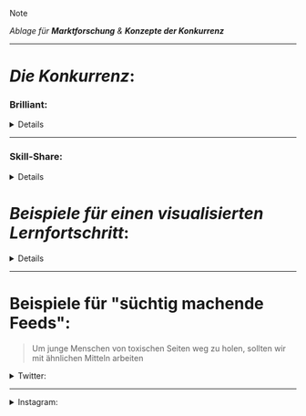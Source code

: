 <!-------------------------------------------------------------------------------------------------------------------------------------  
    📕Cheatsheets:     https://github.com/skills  
    📙Get started:     https://docs.github.com/en/get-started  
    📗Quickstart:      https://docs.github.com/en/get-started/writing-on-github/getting-started-with-writing-and-formatting-on-github/quickstart-for-writing-on-github  
    📘Basic Syntax:    https://docs.github.com/en/get-started/writing-on-github/getting-started-with-writing-and-formatting-on-github/basic-writing-and-formatting-syntax  
--------------------------------------------------------------------------------------------------------------------------------------->  

> [!NOTE]  
> *Ablage für* ***Marktforschung*** *&* ***Konzepte der Konkurrenz***  
>


---
# ***Die Konkurrenz***:  



### **Brilliant**:  
<details>

![BRILLIANT](https://github.com/IxI-Enki/Uebung-syp-002/blob/main/Analyze_competition/beispiel-brilliant.png)
![BRILLIANT](https://github.com/IxI-Enki/Uebung-syp-002/blob/main/Analyze_competition/beispiel-brilliant-3.png)
![BRILLIANT](https://github.com/IxI-Enki/Uebung-syp-002/blob/main/Analyze_competition/beispiel-brilliant-2.png)
</details>

---
### **Skill-Share**:
<details>

![SKILLSHARE](https://github.com/IxI-Enki/Uebung-syp-002/blob/main/Analyze_competition/beispiel-skillshare.jpg)
</details>

# ***Beispiele für einen visualisierten Lernfortschritt***:

<details> 

![LernFortschrittAnzeige](https://github.com/IxI-Enki/Uebung-syp-002/blob/main/Analyze_competition/beispiel-lernfortschritt.png)
</details>

--- 
# **Beispiele für "süchtig machende Feeds"**:
  > Um junge Menschen von toxischen Seiten weg zu holen, sollten wir mit ähnlichen Mitteln arbeiten

<details><summary>Twitter: </summary>

![Twitter](https://github.com/IxI-Enki/Uebung-syp-002/blob/main/Analyze_competition/beispiel-twitter-feed.jpg)
</details>

---

<details><summary>Instagram: </summary>

![Instagram](https://github.com/IxI-Enki/Uebung-syp-002/blob/main/Analyze_competition/beispiel-instagram-feed.jpg)
</details>
